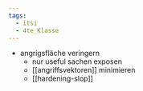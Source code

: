 ```yaml
---
tags:
  - itsi
  - 4te_Klasse
---
```

- angrigsfläche veringern
	- nur useful sachen exposen
	- [[angriffsvektoren]] minimieren
	- [[hardening-slop]]